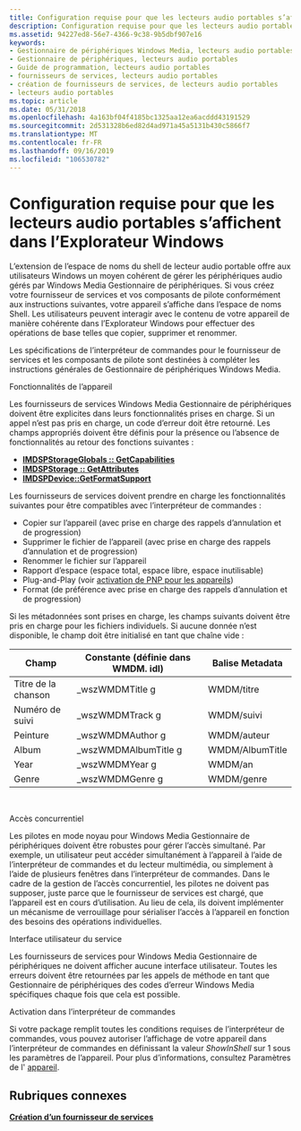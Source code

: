 ```yaml
---
title: Configuration requise pour que les lecteurs audio portables s’affichent dans l’Explorateur Windows
description: Configuration requise pour que les lecteurs audio portables s’affichent dans l’Explorateur Windows
ms.assetid: 94227ed8-56e7-4366-9c38-9b5dbf907e16
keywords:
- Gestionnaire de périphériques Windows Media, lecteurs audio portables
- Gestionnaire de périphériques, lecteurs audio portables
- Guide de programmation, lecteurs audio portables
- fournisseurs de services, lecteurs audio portables
- création de fournisseurs de services, de lecteurs audio portables
- lecteurs audio portables
ms.topic: article
ms.date: 05/31/2018
ms.openlocfilehash: 4a163bf04f4185bc1325aa12ea6acddd43191529
ms.sourcegitcommit: 2d531328b6ed82d4ad971a45a5131b430c5866f7
ms.translationtype: MT
ms.contentlocale: fr-FR
ms.lasthandoff: 09/16/2019
ms.locfileid: "106530782"
---
```

# <a name="requirements-for-portable-audio-players-to-appear-in-windows-explorer"></a>Configuration requise pour que les lecteurs audio portables s’affichent dans l’Explorateur Windows

L’extension de l’espace de noms du shell de lecteur audio portable offre aux utilisateurs Windows un moyen cohérent de gérer les périphériques audio gérés par Windows Media Gestionnaire de périphériques. Si vous créez votre fournisseur de services et vos composants de pilote conformément aux instructions suivantes, votre appareil s’affiche dans l’espace de noms Shell. Les utilisateurs peuvent interagir avec le contenu de votre appareil de manière cohérente dans l’Explorateur Windows pour effectuer des opérations de base telles que copier, supprimer et renommer.

Les spécifications de l’interpréteur de commandes pour le fournisseur de services et les composants de pilote sont destinées à compléter les instructions générales de Gestionnaire de périphériques Windows Media.

Fonctionnalités de l’appareil

Les fournisseurs de services Windows Media Gestionnaire de périphériques doivent être explicites dans leurs fonctionnalités prises en charge. Si un appel n’est pas pris en charge, un code d’erreur doit être retourné. Les champs appropriés doivent être définis pour la présence ou l’absence de fonctionnalités au retour des fonctions suivantes :

-   [**IMDSPStorageGlobals :: GetCapabilities**](/windows/desktop/api/mswmdm/nf-mswmdm-imdspstorageglobals-getcapabilities)
-   [**IMDSPStorage :: GetAttributes**](/windows/desktop/api/mswmdm/nf-mswmdm-imdspstorage-getattributes)
-   [**IMDSPDevice::GetFormatSupport**](/windows/desktop/api/mswmdm/nf-mswmdm-imdspdevice-getformatsupport)

Les fournisseurs de services doivent prendre en charge les fonctionnalités suivantes pour être compatibles avec l’interpréteur de commandes :

-   Copier sur l’appareil (avec prise en charge des rappels d’annulation et de progression)
-   Supprimer le fichier de l’appareil (avec prise en charge des rappels d’annulation et de progression)
-   Renommer le fichier sur l’appareil
-   Rapport d’espace (espace total, espace libre, espace inutilisable)
-   Plug-and-Play (voir [activation de PNP pour les appareils](enabling-pnp-for-devices.md))
-   Format (de préférence avec prise en charge des rappels d’annulation et de progression)

Si les métadonnées sont prises en charge, les champs suivants doivent être pris en charge pour les fichiers individuels. Si aucune donnée n’est disponible, le champ doit être initialisé en tant que chaîne vide :



| Champ        | Constante (définie dans WMDM. idl) | Balise Metadata    |
|--------------|--------------------------------|-----------------|
| Titre de la chanson   | \_wszWMDMTitle g                | WMDM/titre      |
| Numéro de suivi | \_wszWMDMTrack g                | WMDM/suivi      |
| Peinture       | \_wszWMDMAuthor g               | WMDM/auteur     |
| Album        | \_wszWMDMAlbumTitle g           | WMDM/AlbumTitle |
| Year         | \_wszWMDMYear g                 | WMDM/an       |
| Genre        | \_wszWMDMGenre g                | WMDM/genre      |



 

Accès concurrentiel

Les pilotes en mode noyau pour Windows Media Gestionnaire de périphériques doivent être robustes pour gérer l’accès simultané. Par exemple, un utilisateur peut accéder simultanément à l’appareil à l’aide de l’interpréteur de commandes et du lecteur multimédia, ou simplement à l’aide de plusieurs fenêtres dans l’interpréteur de commandes. Dans le cadre de la gestion de l’accès concurrentiel, les pilotes ne doivent pas supposer, juste parce que le fournisseur de services est chargé, que l’appareil est en cours d’utilisation. Au lieu de cela, ils doivent implémenter un mécanisme de verrouillage pour sérialiser l’accès à l’appareil en fonction des besoins des opérations individuelles.

Interface utilisateur du service

Les fournisseurs de services pour Windows Media Gestionnaire de périphériques ne doivent afficher aucune interface utilisateur. Toutes les erreurs doivent être retournées par les appels de méthode en tant que Gestionnaire de périphériques des codes d’erreur Windows Media spécifiques chaque fois que cela est possible.

Activation dans l’interpréteur de commandes

Si votre package remplit toutes les conditions requises de l’interpréteur de commandes, vous pouvez autoriser l’affichage de votre appareil dans l’interpréteur de commandes en définissant la valeur *ShowInShell* sur 1 sous les paramètres de l’appareil. Pour plus d’informations, consultez Paramètres de l' [appareil](device-parameters.md).

## <a name="related-topics"></a>Rubriques connexes

<dl> <dt>

[**Création d’un fournisseur de services**](creating-a-service-provider.md)
</dt> </dl>

 

 




